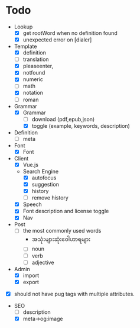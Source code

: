 # Todo

- Lookup
  - [x] get rootWord when no definition found
  - [x] unexpected error on [dialer]

- Template
  - [x] definition
  - [ ] translation
  - [x] pleaseenter,
  - [x] notfound
  - [x] numeric
  - [ ] math
  - [x] notation
  - [ ] roman

- Grammar
  - [x] Grammar
    - [ ] download (pdf,epub,json)
    - [x] toggle (example, keywords, description)

- Definition
  - [ ] meta

- Font
  - [x] Font

- Client
  - [x] Vue.js
  - Search Engine
    - [x] autofocus
    - [x] suggestion
    - [x] history
    - [ ] remove history
  - [x] Speech
  - [x] Font description and license toggle
  - [x] Nav

- Post
  - [ ] the most commonly used words
    - အသုံးများဆုံးဝေါဟာရများ
    - [ ] noun
    - [ ] verb
    - [ ] adjective

- Admin
  - [x] import
  - [x] export

- [x] should not have pug tags with multiple attributes.

- SEO
  - [ ] description
  - [x] meta->og:image
